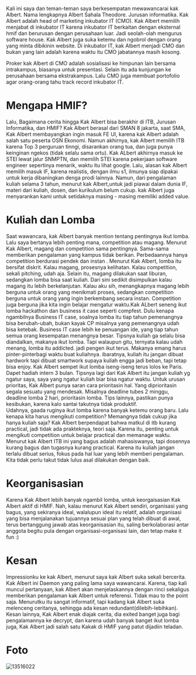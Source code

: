 Kali ini saya dan teman-teman saya berkesempatan mewawancarai kak Albert. Nama lengkapnya Albert Sahala Theodore.
Jurusan informatika. Kak Albert adalah head of marketing inkubator IT (CMO). Kak Albert memilih menjabat di inkubator IT karena inkubator IT berkaitan dengan
eksternal hmif dan berurusan dengan perusahaan luar. Jadi seolah-olah mengurus software house. Kak Albert juga suka ketemu dan ngobrol dengan
orang yang minta dibikinin website. Di inkubator IT, kak Albert menjadi CMO dan bukan yang lain adalah karena waktu itu CMO jabatannya masih kosong.

Proker kak Albert di CMO adalah sosialisasi ke himpunan lain bersama intrakampus, biasanya untuk presentasi. Selain itu ada kunjungan ke perusahaan bersama
ekstrakampus. Lalu CMO juga membuat portofolio agar orang-orang tahu track record inkubator IT.

# Mengapa HMIF?
Lalu, Bagaimana cerita hingga Kak Albert bisa berakhir di ITB, Jurusan Informatika, dan HMIF? Kak Albert berasal dari SMAN 8 jakarta, saat SMA,
Kak Albert membayangkan ingin masuk FE UI, karena kak Albert adalah salah satu peserta OSN Ekonomi. Namun akhirnya, kak Albert memilih ITB karena
Top 3 perguruan tinngi, disarankan orang tua, dan juga punya keinginan ngekos (tidak selalu sama ortu). Kak ALbert akhirnya masuk ke STEI lewat
jalur SNMPTN, dan memilih STEI karena pekerjaan software engineer sepertinya menarik, waktu itu lihat google. Lalu, alasan kak Albert memilih
masuk IF, karena realistis, dengan ilmu s1, ilmunya siap dipakai untuk kerja dibaningkan denga prodi lainnya. Namun, dari pengalaman kuliah selama
3 tahun, menurut kak Albert,untuk jadi piawai dalam dunia IF, materi dari kuliah, dosen, dan kurikulum belum cukup. kak Albert juga menyarankan
kami untuk setidaknya masing - masing memiliki added value.

# Kuliah dan Lomba

Saat wawancara, kak Albert banyak mention tentang pentingnya ikut lomba. Lalu saya bertanya lebih penting mana, competition atau magang. Menurut Kak Albert,
magang dan competition sama pentingnya. Sama-sama memberikan pengalaman yang kampus tidak berikan. Perbedaannya hanya competition berdurasi pendek dan instan . Menurut Kak Albert, lomba itu bersifat diskrit.
Kalau magang, prosesnya kelihatan. Kalau competition, sekali pitching, udah aja. Selain itu, magang dilakukan saat liburan, sedangkan lomba bisa saat kuliah. Dari sini sedikit disimpulkan kalau magang itu lebih berkelanjutan.
Kalau aku sih, menangkapnya magang lebih berguna untuk orang yang menikmati proses, sedangkan competition berguna untuk orang yang ingin berkembang secara instan. 
Competition juga berguna jika kita ingin belajar mengatur waktu.Kak ALbert seneng ikut lomba hackathon dan business it case seperti compfest. Dulu kenapa ngambilnya Business IT case, soalnya lomba itu tiap tahun pemenangnya bisa berubah-ubah, bukan kayak CP misalnya yang pemenangnya udah bisa ketebak. Business IT case lebih ke penuangan ide, yang tiap tahun semua orang kesempatan menangnya besar.
Tipsnya kuliah ga selalu bisa diandalkan, makanya ikut lomba. Tapi walaupun gitu, ternyata kalau udah menang, lomba itu addicted. jadi pengen ikut terus. Makanya emang harus pinter-pinterbagi waktu buat kuliahnya. ibaratnya, kuliah itu jangan dibuat hardwork tapi dibuat smartwork supaya kuliah engga jadi beban, tapi tetap bisa enjoy.
Kak Albert sempet ikut lomba iseng-iseng terus lolos ke Paris. Dapet hadiah intern 3 bulan. 
Tipsnya lagi dari Kak Albert itu jangan kuliah yg ngatur saya, saya yang ngatur kuliah biar bisa ngatur waktu. 
Untuk urusan prioritas, Kak Albert punya saran cara prioritasin hal. Yang diprioritasin segala sesuatu yang mendesak. Misalnya deadline tubes 2 minggu, deadline lomba 2 hari, prioritasin lomba. 
Tips lainnya, pastikan punya kesibukan, karena kalo santai takutnya tidak produktif.\
Udahnya, gaada ruginya ikut lomba karena banyak ketemu orang baru. 
Lalu kenapa kita harus mengikuti competition? Memangnya tidak cukup jika hanya kuliah saja? Kak Albert berpendapat bahwa matkul di itb kurang practical,
jadi tidak ada prakteknya, teori saja. Karena itu, penting untuk mengikuti competition untuk belajar practical dan memanage waktu. Menurut kak Albert ITB
ini yang bagus adalah mahasiswanya, tapi dosennya kurang bagus dan tugasnya kurang practical. Karena itu kuliah jangan terlalu dibuat serius, fokus pada
hal luar yang lebih memberi pengalaman. Kita tidak perlu takut tidak lulus asal dilakukan dengan baik.

# Keorganisasian
Karena Kak Albert lebih banyak ngambil lomba, untuk keorgaisasian Kak Albert aktif di HMIF. Nah, kalau menurut Kak Albert sendiri, organisasi yang bagus, yang sekiranya ideal, walalupun ideal itu relatif, adalah organisasi yang bisa menjalanakan tujuannya sesuai plan yang telah dibuat di awal, terus bertanggung jawab atas keorganisasian itu, saling berkolaborasi antar anggota begitu pula dengan organisasi-organisasi lain, dan tetap make it fun :)

# Kesan
Impressionku ke kak Albert, menurut saya kak Albert suka sekali bercerita. Kak Albert ini Daemon yang paling lama saya wawancarai. Karena, tiap kali
muncul pertanyaan, kak Albert akan menjelaskannya dengan rinci sekaligus memberikan pengalaman kak Albert untuk referensi. Tidak mau to the point saja. 
Menurutku itu sangat informatif, tapi kadang kak Albert suka melenceng ceritanya, sehingga ada kesan redundant(dilebih-lebihkan).
Kesan lainnya, Kak Albert enak diajak cerita, dia exited banget juga bagi pengalamannya ke decrypt, dan karena udah banyak banget ikut lomba juga, Kak Albert jadi salah satu Kakak di HMIF yang patut dijadiin teladan.


# Foto
![13516022](/13516022/16518006-16518130-16518164-16518184-16518297.jpg)




